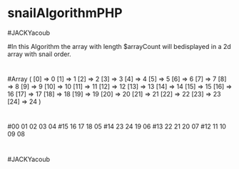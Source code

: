 # snailAlgorithmPHP
#JACKYacoub


#In this Algorithm the array with length $arrayCount will  bedisplayed in a 2d array with snail order.
#
#
#
#Array ( [0] => 0 [1] => 1 [2] => 2 [3] => 3 [4] => 4 [5] => 5 [6] => 6 [7] => 7 [8] => 8 [9] => 9 [10] => 10 [11] => 11 [12] => 12 [13] => 13 [14] => 14 [15] => 15 [16] => 16 [17] => 17 [18] => 18 [19] => 19 [20] => 20 [21] => 21 [22] => 22 [23] => 23 [24] => 24 ) 
#
#
#
#00 01 02 03 04
#15 16 17 18 05
#14 23 24 19 06
#13 22 21 20 07
#12 11 10 09 08 
#
#
#
#
#
#JACKYacoub



